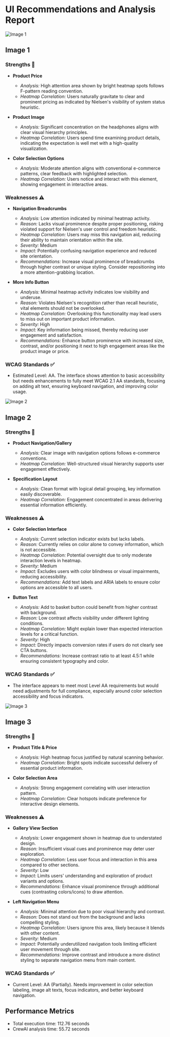 # UI Recommendations and Analysis Report

![Image 1](heatmaps/p11-1.png)

## Image 1

### Strengths 🌟
- **Product Price**
  - *Analysis:* High attention area shown by bright heatmap spots follows F-pattern reading convention.
  - *Heatmap Correlation:* Users naturally gravitate to clear and prominent pricing as indicated by Nielsen's visibility of system status heuristic.

- **Product Image**
  - *Analysis:* Significant concentration on the headphones aligns with clear visual hierarchy principles.
  - *Heatmap Correlation:* Users spend time examining product details, indicating the expectation is well met with a high-quality visualization.

- **Color Selection Options**
  - *Analysis:* Moderate attention aligns with conventional e-commerce patterns, clear feedback with highlighted selection.
  - *Heatmap Correlation:* Users notice and interact with this element, showing engagement in interactive areas.

### Weaknesses ⚠️
- **Navigation Breadcrumbs**
  - *Analysis:* Low attention indicated by minimal heatmap activity.
  - *Reason:* Lacks visual prominence despite proper positioning, risking violated support for Nielsen's user control and freedom heuristic.
  - *Heatmap Correlation:* Users may miss this navigation aid, reducing their ability to maintain orientation within the site.
  - *Severity:* Medium
  - *Impact:* Potentially confusing navigation experience and reduced site orientation.
  - *Recommendations:* Increase visual prominence of breadcrumbs through higher contrast or unique styling. Consider repositioning into a more attention-grabbing location.

- **More Info Button**
  - *Analysis:* Minimal heatmap activity indicates low visibility and underuse.
  - *Reason:* Violates Nielsen's recognition rather than recall heuristic, vital elements should not be overlooked.
  - *Heatmap Correlation:* Overlooking this functionality may lead users to miss out on important product information.
  - *Severity:* High
  - *Impact:* Key information being missed, thereby reducing user engagement and satisfaction.
  - *Recommendations:* Enhance button prominence with increased size, contrast, and/or positioning it next to high engagement areas like the product image or price.

### WCAG Standards ✅
- Estimated Level: AA. The interface shows attention to basic accessibility but needs enhancements to fully meet WCAG 2.1 AA standards, focusing on adding alt text, ensuring keyboard navigation, and improving color usage.

![Image 2](heatmaps/p11-2.png)

## Image 2

### Strengths 🌟
- **Product Navigation/Gallery**
  - *Analysis:* Clear image with navigation options follows e-commerce conventions.
  - *Heatmap Correlation:* Well-structured visual hierarchy supports user engagement effectively.

- **Specification Layout**
  - *Analysis:* Clean format with logical detail grouping, key information easily discoverable.
  - *Heatmap Correlation:* Engagement concentrated in areas delivering essential information efficiently.

### Weaknesses ⚠️
- **Color Selection Interface**
  - *Analysis:* Current selection indicator exists but lacks labels.
  - *Reason:* Currently relies on color alone to convey information, which is not accessible.
  - *Heatmap Correlation:* Potential oversight due to only moderate interaction levels in heatmap.
  - *Severity:* Medium
  - *Impact:* Excludes users with color blindness or visual impairments, reducing accessibility.
  - *Recommendations:* Add text labels and ARIA labels to ensure color options are accessible to all users.

- **Button Text**
  - *Analysis:* Add to basket button could benefit from higher contrast with background.
  - *Reason:* Low contrast affects visibility under different lighting conditions.
  - *Heatmap Correlation:* Might explain lower than expected interaction levels for a critical function.
  - *Severity:* High
  - *Impact:* Directly impacts conversion rates if users do not clearly see CTA buttons.
  - *Recommendations:* Increase contrast ratio to at least 4.5:1 while ensuring consistent typography and color.

### WCAG Standards ✅
- The interface appears to meet most Level AA requirements but would need adjustments for full compliance, especially around color selection accessibility and focus indicators.

![Image 3](heatmaps/p11-3.png)

## Image 3

### Strengths 🌟
- **Product Title & Price**
  - *Analysis:* High heatmap focus justified by natural scanning behavior.
  - *Heatmap Correlation:* Bright spots indicate successful delivery of essential product information.

- **Color Selection Area**
  - *Analysis:* Strong engagement correlating with user interaction pattern.
  - *Heatmap Correlation:* Clear hotspots indicate preference for interactive design elements.

### Weaknesses ⚠️
- **Gallery View Section**
  - *Analysis:* Lower engagement shown in heatmap due to understated design.
  - *Reason:* Insufficient visual cues and prominence may deter user exploration.
  - *Heatmap Correlation:* Less user focus and interaction in this area compared to other sections.
  - *Severity:* Low
  - *Impact:* Limits users' understanding and exploration of product variants and options.
  - *Recommendations:* Enhance visual prominence through additional cues (contrasting colors/icons) to draw attention.

- **Left Navigation Menu**
  - *Analysis:* Minimal attention due to poor visual hierarchy and contrast.
  - *Reason:* Does not stand out from the background and lacks compelling styling.
  - *Heatmap Correlation:* Users ignore this area, likely because it blends with other content.
  - *Severity:* Medium
  - *Impact:* Potentially underutilized navigation tools limiting efficient user movement through site.
  - *Recommendations:* Improve contrast and introduce a more distinct styling to separate navigation menu from main content.

### WCAG Standards ✅
- Current Level: AA (Partially). Needs improvement in color selection labeling, image alt texts, focus indicators, and better keyboard navigation.

## Performance Metrics
- Total execution time: 112.76 seconds
- CrewAI analysis time: 55.72 seconds

